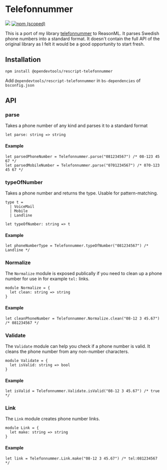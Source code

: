 # Telefonnummer

[![](https://github.com/opendevtools/rescript-telefonnummer/workflows/Release/badge.svg)](https://github.com/opendevtools/rescript-telefonnummer/actions?workflow=Release)
[![npm (scoped)](https://img.shields.io/npm/v/@opendevtools/telefonnummer)](https://npm.im/@opendevtools/telefonnummer)

This is a port of my library [telefonnummer](https://github.com/believer/telefonnummer) to ReasonML. It parses Swedish phone numbers into a standard format. It doesn't contain the full API of the original library as I felt it would be a good opportunity to start fresh.

## Installation

```
npm install @opendevtools/rescript-telefonnummer
```

Add `@opendevtools/rescript-telefonnummer` in `bs-dependencies` of `bsconfig.json`

## API

### parse

Takes a phone number of any kind and parses it to a standard format

```reason
let parse: string => string
```

#### Example

```reason
let parsedPhoneNumber = Telefonnummer.parse("081234567") /* 08-123 45 67 */
let parsedMobileNumber = Telefonnummer.parse("0701234567") /* 070-123 45 67 */
```

### typeOfNumber

Takes a phone number and returns the type. Usable for pattern-matching.

```reason
type t =
  | VoiceMail
  | Mobile
  | Landline

let typeOfNumber: string => t
```

#### Example

```reason
let phoneNumberType = Telefonnummer.typeOfNumber("081234567") /* Landline */
```

### Normalize

The `Normalize` module is exposed publically if you need to clean up a phone number for use in for example `tel:` links.

```reason
module Normalize = {
  let clean: string => string
}
```

#### Example

```reason
let cleanPhoneNumber = Telefonnummer.Normalize.clean("08-12 3 45.67") /* 081234567 */
```

### Validate

The `Validate` module can help you check if a phone number is valid. It cleans the phone number from any non-number characters.

```reason
module Validate = {
  let isValid: string => bool
}
```

#### Example

```reason
let isValid = Telefonnummer.Validate.isValid("08-12 3 45.67") /* true */
```

### Link

The `Link` module creates phone number links.

```reason
module Link = {
  let make: string => string
}
```

#### Example

```reason
let link = Telefonnummer.Link.make("08-12 3 45.67") /* tel:081234567 */
```
